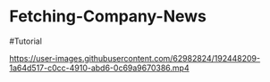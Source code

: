 # Fetching-Company-News

#Tutorial

https://user-images.githubusercontent.com/62982824/192448209-1a64d517-c0cc-4910-abd6-0c69a9670386.mp4




